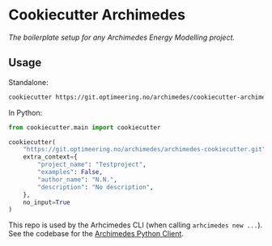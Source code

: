 # Cookiecutter Archimedes

_The boilerplate setup for any Archimedes Energy Modelling project._

## Usage

Standalone:

```sh
cookiecutter https://git.optimeering.no/archimedes/cookiecutter-archimedes
```

In Python:

```py
from cookiecutter.main import cookiecutter

cookiecutter(
    "https://git.optimeering.no/archimedes/archimedes-cookiecutter.git",
    extra_context={
        "project_name": "Testproject",
        "examples": False,
        "author_name": "N.N.",
        "description": "No description",
    },
    no_input=True
)
```

This repo is used by the Arhcimedes CLI (when calling `arhcimedes new ...`).
See the codebase for the [Archimedes Python Client](https://git.optimeering.no/archimedes/archimedes-python-client).